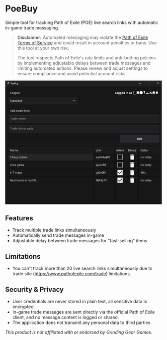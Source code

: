 # PoeBuy

Simple tool for tracking Path of Exile (POE) live search links with automatic in-game trade messaging.

> **Disclaimer:** Automated messaging may violate the [Path of Exile Terms of Service](https://www.pathofexile.com/legal/terms-of-use-and-privacy-policy) and could result in account penalties or bans. Use this tool at your own risk.
>
> The tool respects Path of Exile's rate limits and anti-botting policies by implementing adjustable delays between trade messages and limiting automated actions. Please review and adjust settings to ensure compliance and avoid potential account risks.

![Screenshot of poebuy application](Screenshot1.png)

## Features

- Track multiple trade links simultaneously
- Automatically send trade messages in-game
- Adjustable delay between trade messages for "fast-selling" items

## Limitations

- You can't track more than 20 live search links simultaneously due to trade site (https://www.pathofexile.com/trade) limitations.

## Security & Privacy

- User credentials are never stored in plain text, all sensitive data is encrypted.
- In-game trade messages are sent directly via the official Path of Exile client, and no message content is logged or shared.
- The application does not transmit any personal data to third parties.

*This product is not affiliated with or endorsed by Grinding Gear Games.*